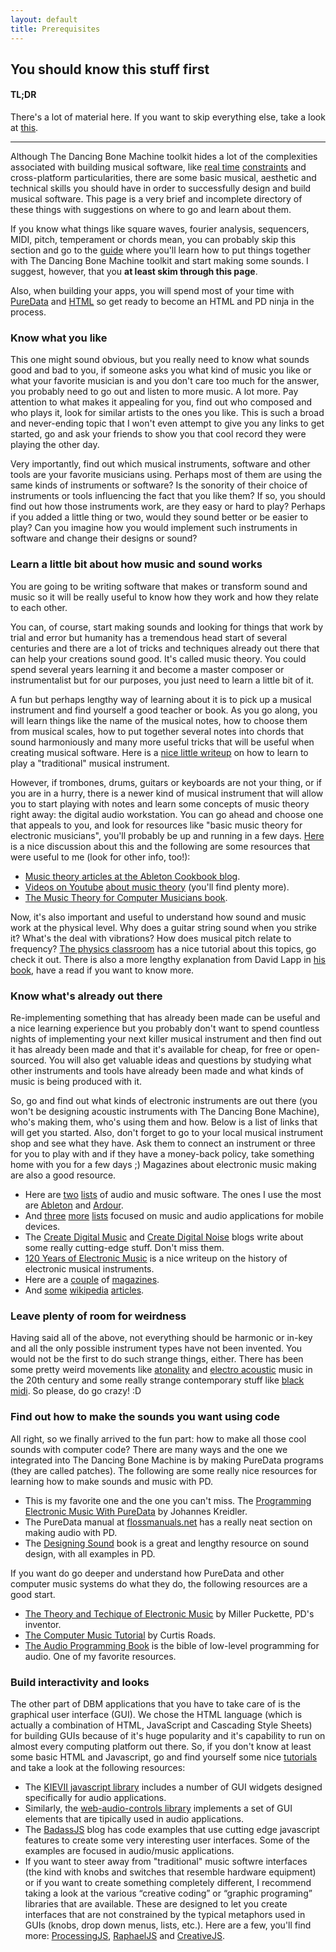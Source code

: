 ```yaml
---
layout: default
title: Prerequisites
---
```


## You should know this stuff first

#### TL;DR

There's a lot of material here. If you want to skip everything else, take a look at [this](http://www.pd-tutorial.com).

<hr>

Although The Dancing Bone Machine toolkit hides a lot of the complexities associated with building musical software, like [real time](http://www.cs.cmu.edu/~rbd/doc/icmc2005workshop/real-time-systems-concepts-design-patterns.p) [constraints](http://www.rossbencina.com/code/real-time-audio-programming-101-time-waits-for-nothing) and cross-platform particularities, there are some basic musical, aesthetic and technical skills you should have in order to successfully design and build musical software. This page is a very brief and incomplete directory of these things with suggestions on where to go and learn about them.
    
If you know what things like square waves, fourier analysis, sequencers, MIDI, pitch, temperament or chords mean, you can probably skip this section and go to the [guide](guide.html) where you'll learn how to put things together with The Dancing Bone Machine toolkit and start making some sounds. I suggest, however, that you **at least skim through this page**.

Also, when building your apps, you will spend most of your time with [PureData](#puredata) and [HTML](#html) so get ready to become an HTML and PD ninja in the process.


### Know what you like

This one might sound obvious, but you really need to know what sounds good and bad to you, if someone asks you what kind of music you like or what your favorite musician is and you don't care too much for the answer, you probably need to go out and listen to more music. A lot more. Pay attention to what makes it appealing for you, find out who composed and who plays it, look for similar artists to the ones you like. This is such a broad and never-ending topic that I won't even attempt to give you any links to get started, go and ask your friends to show you that cool record they were playing the other day.

Very importantly, find out which musical instruments, software and other tools are your favorite musicians using. Perhaps most of them are using the same kinds of instruments or software? Is the sonority of their choice of instruments or tools influencing the fact that you like them? If so, you should find out how those instruments work, are they easy or hard to play? Perhaps if you added a little thing or two, would they sound better or be easier to play? Can you imagine how you would implement such instruments in software and change their designs or sound?

### Learn a little bit about how music and sound works

You are going to be writing software that makes or transform sound and music so it will be really useful to know how they work and how they relate to each other. 

You can, of course, start making sounds and looking for things that work by trial and error but humanity has a tremendous head start of several centuries and there are a lot of tricks and techniques already out there that can help your creations sound good. It's called music theory. You could spend several years learning it and become a master composer or instrumentalist but for our purposes, you just need to learn a little bit of it. 

A fun but perhaps lengthy way of learning about it is to pick up a musical instrument and find yourself a good teacher or book. As you go along, you will learn things like the name of the musical notes, how to choose them from musical scales, how to put together several notes into chords that sound harmoniously and many more useful tricks that will be useful when creating musical software. Here is a [nice little writeup](http://www.wikihow.com/Learn-to-Play-an-Instrument) on how to learn to play a "traditional" musical instrument. 

However, if trombones, drums, guitars or keyboards are not your thing, or if you are in a hurry, there is a newer kind of musical instrument that will allow you to start playing with notes and learn some concepts of music theory right away: the digital audio workstation. You can go ahead and choose one that appeals to you, and look for resources like "basic music theory for electronic musicians", you'll probably be up and running in a few days. [Here](http://music.stackexchange.com/questions/12180/want-to-learn-composing-and-producing-music-on-daws-where-to-start-from) is a nice discussion about this and the following are some resources that were useful to me (look for other info, too!):

* [Music theory articles at the Ableton Cookbook blog](http://www.anthonyarroyodotcom.com/theabletoncookbook/tag/music-theory/).
* [Videos on Youtube](https://www.youtube.com/user/DaveCoutureMusic) [about music theory](https://www.youtube.com/watch?v=syJf4Ysmeuc&list=RDS2JN_0LPQK0)
(you'll find plenty more).
* [The Music Theory for Computer Musicians book](http://www.amazon.com/Theory-Computer-Musicians-Michael-Hewitt/dp/1598635034).

Now, it's also important and useful to understand how sound and music work at the physical level. Why does a guitar string sound when you strike it? What's the deal with vibrations? How does musical pitch relate to frequency? [The physics classroom](http://www.physicsclassroom.com/class/sound) has a nice tutorial about this topics, go check it out. There is also a more lengthy explanation from David Lapp in [his book](http://kellerphysics.com/acoustics/Lappp), have a read if you want to know more.

### Know what's already out there

Re-implementing something that has already been made can be useful and a nice learning experience but you probably don't want to spend countless nights of implementing your next killer musical instrument and then find out it has already been made and that it's available for cheap, for free or open-sourced. You will also get valuable ideas and questions by studying what other instruments and tools have already been made and what kinds of music is being produced with it. 

So, go and find out what kinds of electronic instruments are out there (you won't be designing acoustic instruments with The Dancing Bone Machine), who's making them, who's using them and how. Below is a list of links that will get you started.  Also, don't forget to go to your local musical instrument shop and see what they have. Ask them to connect an instrument or three for you to play with and if they have a money-back policy, take something home with you for a few days ;) Magazines about electronic music making are also a good resource.

* Here are [two](http://wiki.linuxaudio.org/apps/start) [lists](http://www.synthzone.com/digaudio.htm) of audio and music software. The ones I use the most are [Ableton](https://www.ableton.com/) and [Ardour](http://ardour.org/).
* And [three](http://audiob.us/apps/) [more](http://www.iosmusician.com/app-lists) [lists](http://idesignsound.com/) focused on music and audio applications for mobile devices.
* The [Create Digital Music](http://createdigitalmusic.com/) and [Create Digital Noise](http://createdigitalnoise.com/) blogs write about some really cutting-edge stuff. Don't miss them.
* [120 Years of Electronic Music](http://120years.net/wordpress/) is a nice writeup on the history of electronic musical instruments.
* Here are a [couple](http://www.musicradar.com/computermusic) of [magazines](http://digitalmusicianonline.com/author/mnorth/).
* And [some](http://en.wikipedia.org/wiki/Electronic_musical_instrument) [wikipedia](http://en.wikipedia.org/wiki/List_of_musical_instruments#Electronic_instruments_.28electrophones.29) [articles](http://en.wikipedia.org/wiki/Synthesizer).

### Leave plenty of room for weirdness

Having said all of the above, not everything should be harmonic or in-key and all the only possible instrument types have not been invented. You would not be the first to do such strange things, either. There has been some pretty weird movements like [atonality](http://en.wikipedia.org/wiki/Twelve-tone_technique) and [electro acoustic](http://en.wikipedia.org/wiki/Electroacoustic_music) music in the 20th century and some really strange contemporary stuff like [black midi](http://gawker.com/black-midi-is-insane-but-totally-mesmerizing-robot-mu-1373444675). So please, do go crazy! :D

### <a id="puredata"></a>Find out how to make the sounds you want using code

All right, so we finally arrived to the fun part: how to make all those cool sounds with computer code? There are many ways and the one we integrated into The Dancing Bone Machine is by making PureData programs (they are called patches). The following are some really nice resources for learning how to make sounds and music with PD.

* This is my favorite one and the one you can't miss. The [Programming Electronic Music With PureData](http://www.pd-tutorial.com/) by Johannes Kreidler.
* The PureData manual at [flossmanuals.net](http://en.flossmanuals.net/pure-data/) has a really neat section on making audio with PD.
* The [Designing Sound](https://mitpress.mit.edu/books/designing-sound) book is a great and lengthy resource on sound design, with all examples in PD.

If you want do go deeper and understand how PureData and other computer music systems do what they do, the following resources are a good start.

* [The Theory and Techique of Electronic Music](https://mitpress.mit.edu/books/designing-sound) by Miller Puckette, PD's inventor.
* [The Computer Music Tutorial](http://www.amazon.com/Computer-Music-Tutorial-Curtis-Roads/dp/0262680823) by Curtis Roads.
* [The Audio Programming Book](http://mitpress.mit.edu/books/audio-programming-book) is the bible of low-level programming for audio. One of my favorite resources.

### <a id="html"></a>Build interactivity and looks

The other part of DBM applications that you have to take care of is the graphical user interface (GUI). We chose the HTML language (which is actually a combination of HTML, JavaScript and Cascading Style Sheets) for building GUIs because of it's huge popularity and it's capability to run on almost every computing platform out there. So, if you don't know at least some basic HTML and Javascript, go and find yourself some nice [tutorials](https://duckduckgo.com/?q=html+and+javascript+for+beginners+tutorials&kl=us-en) and take a look at the following resources:

* The [KIEVII javascript library](http://kievii.net/) includes a number of GUI widgets designed specifically for audio applications.
* Similarly, the [web-audio-controls library](https://github.com/g200kg/webaudio-controls) implements a set of GUI elements that are tipically used in audio applications.
* The [BadassJS](http://badassjs.com/search/audio) blog has code examples that use cutting edge javascript features to create some very interesting user interfaces. Some of the examples are focused in audio/music applications.
* If you want to steer away from "traditional" music softwre interfaces (the kind with knobs and switches that resemble hardware equipment) or if you want to create something completely different, I recommend taking a look at the various “creative coding” or “graphic programing” libraries that are available. These are designed to let you create interfaces that are not constrained by the typical metaphors used in GUIs (knobs, drop down menus, lists, etc.). Here are a few, you'll find more: [ProcessingJS](http://processingjs.org/), [RaphaelJS](http://raphaeljs.com/) and [CreativeJS](http://creativejs.com/).
